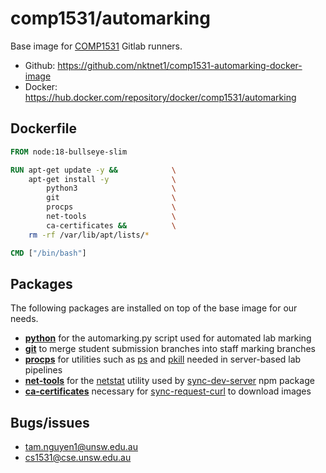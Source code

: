 # comp1531/automarking

Base image for [COMP1531](https://webcms3.cse.unsw.edu.au/COMP1531/23T2/outline) Gitlab runners.

- Github: https://github.com/nktnet1/comp1531-automarking-docker-image
- Docker: https://hub.docker.com/repository/docker/comp1531/automarking

## Dockerfile

```dockerfile
FROM node:18-bullseye-slim

RUN apt-get update -y &&            \
    apt-get install -y              \
        python3                     \
        git                         \
        procps                      \
        net-tools                   \
        ca-certificates &&          \
    rm -rf /var/lib/apt/lists/*

CMD ["/bin/bash"]
```

## Packages

The following packages are installed on top of the base image for our needs.

- **[python](https://www.python.org)** for the automarking.py script used for automated lab marking
- **[git](https://git-scm.com)** to merge student submission branches into staff marking branches
- **[procps](https://www.linux.co.cr/ldp/lfs/appendixa/procps.html)** for utilities such as [ps](https://man7.org/linux/man-pages/man1/ps.1.html) and [pkill](https://linux.die.net/man/1/pkill) needed in server-based lab pipelines
- **[net-tools](https://net-tools.sourceforge.io)** for the [netstat](https://linux.die.net/man/8/netstat) utility used by [sync-dev-server](https://github.com/nktnet1/sync-dev-server) npm package
- **[ca-certificates](https://packages.debian.org/bullseye/ca-certificates)** necessary for [sync-request-curl](https://github.com/nktnet1/sync-request-curl) to download images

## Bugs/issues

- tam.nguyen1@unsw.edu.au
- cs1531@cse.unsw.edu.au
